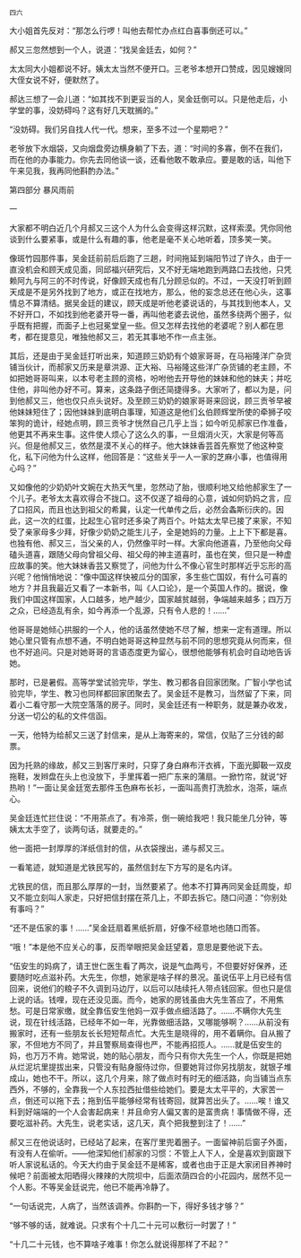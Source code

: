     四六 

   大小姐首先反对：“那怎么行啰！叫他去帮忙办点红白喜事倒还可以。”

   郝又三忽然想到一个人，说道：“找吴金廷去，如何？”

   太太同大小姐都说不好。姨太太当然不便开口。三老爷本想开口赞成，因见嫂嫂同大侄女说不好，便默然了。

   郝达三想了一会儿道：“如其找不到更妥当的人，吴金廷倒可以。只是他走后，小学堂的事，没妨碍吗？这有好几天耽搁的。”

   “没妨碍。我们另自找人代一代。想来，至多不过一个星期吧？”

   老爷放下水烟袋，又向烟盘旁边横身躺了下去，道：“时间的多寡，倒不在我们，而在他的办事能力。你先去同他谈一谈，还看他敢不敢承应。要是敢的话，叫他下午来见我，我再同他斟酌办法。”

   第四部分 暴风雨前

   一

   大家都不明白近几个月郝又三这个人为什么会变得这样沉默，这样索漠。凭你同他谈到什么要紧事，或是什么有趣的事，他老是毫不关心地听着，顶多笑一笑。

   像斑竹园那件事，吴金廷前前后后跑了三趟，时间拖延到端阳节过了许久，由于一直没机会和顾天成见面，同邱福兴研究后，又不好无端地跑到两路口去找他，只凭赖阿九与阿三的不时传说，好像顾天成也有几分顾忌似的。不过，一天没打听到顾天成是不是另外找到了地方，或正在找地方，那么，他的妄念总还在他心头，这事情总不算清结。据吴金廷的建议，顾天成是听他老婆说话的，与其找到他本人，又不好开口，不如找到他老婆开导一番，再叫他老婆去说他，虽然多绕两个圈子，似乎既有把握，而面子上也冠冕堂皇一些。但又怎样去找他的老婆呢？别人都在思考，都在提意见，唯独他郝又三，若无其事地不作一点主张。

   其后，还是由于吴金廷打听出来，知道顾三奶奶有个娘家哥哥，在马裕隆洋广杂货铺当伙计，而郝家又历来是章洪源、正大裕、马裕隆这些洋广杂货铺的老主顾，不如把她哥哥叫来，以本号老主顾的资格，吩咐他去开导他的妹妹和他的妹夫；并吃住他，非叫他办好不可。算来，这条路子倒还简捷得多。大家听了，都以为是，问到他郝又三，他也仅只点头说好。及至顾三奶奶的娘家哥哥来回说，顾三贡爷早被他妹妹短住了；因他妹妹到底明白事理，知道这是他们幺伯顾辉堂所使的牵狮子咬笨狗的诡计，经她点明，顾三贡爷才恍然自己几乎上当；如今听见郝家已作准备，他更其不再来生事。这件使人烦心了这么久的事，一旦烟消火灭，大家是何等高兴。但是他郝又三，依然是漠不关心的样子。他大妹妹香芸首先察觉了他这种变化，私下问他为什么这样，他回答是：“这些关乎一人一家的芝麻小事，也值得用心吗？”

   又如像他的少奶奶叶文婉在大热天气里，忽然动了胎，很顺利地又给他郝家生了一个儿子。老爷太太喜欢得合不拢口。这不仅遂了祖母的心意，诚如何奶妈之言，应了口招风，而且也达到祖父的希冀，认定一代单传之后，必然会螽斯衍庆的。因此，这一次的红蛋，比起生心官时还多染了两百个。叶姑太太早已接了来家，不知受了亲家母多少拜，好像少奶奶之能生儿子，全是她妈的力量。上上下下都是喜。也独有他、郝又三，当父亲的人，仍然像平时一样。大家向他道喜，乃至他向父母磕头道喜，跟随父母向曾祖父母、祖父母的神主道喜时，虽也在笑，但只是一种虚应故事的笑。他大妹妹香芸又察觉了，问他为什么不像心官生时那样近乎忘形的高兴呢？他悄悄地说：“像中国这样快被瓜分的国家，多生些亡国奴，有什么可喜的地方？并且我最近又看了一本新书，叫《人口论》，是一个英国人作的。据说，像我们中国这样国家，人口越多，地产越少，国家越贫越弱，争端越来越多；四万万之众，已经造乱有余，如今再添一个乱源，只有令人悲的！……”

   他哥哥是她倾心拱服的一个人，他的话虽然使她不尽了解，想来一定有道理。所以她心里只管有点想不通，不明白她哥哥这种显然与前不同的思想究竟从何而来，但也不好追问。只是对她哥哥的言语态度更为留心，很想他能够有机会时自动地告诉她。

   那时，已是暑假。高等学堂试验完毕，学生、教习都各自回家团聚。广智小学也试验完毕，学生、教习也同样都回家团聚去了。吴金廷不是教习，当然留了下来，同着小二看守那一大院空落落的房子。同时，吴金廷还有一种职务，就是兼办收发，分送一切公的私的文件信函。

   一天，他特为给郝又三送了封信来，是从上海寄来的，常信，仅贴了三分钱的邮票。

   因为托熟的缘故，郝又三到客厅来时，只穿了身白麻布汗衣裤，下面光脚靸一双皮拖鞋，发辫盘在头上也没放下，手里挥着一把广东来的蒲扇。一掀竹帘，就说“好热哟！”一面让吴金廷宽去那件玉色麻布长衫，一面叫高贵打洗脸水，泡茶，端点心。

   吴金廷连忙拦住说：“不用茶点了。有冷茶，倒一碗给我吧！我只能坐几分钟，等姨太太手空了，谈两句话，就要走的。”

   他一面把一封厚厚的洋纸信封的信，从衣袋搜出，递与郝又三。

   一看笔迹，就知道是尤铁民写的，虽然信封左下方写的是名内详。

   尤铁民的信，而且那么厚厚的一封，当然要紧了。他本不打算再同吴金廷周旋，却又不能立刻叫人家走，只好把信封摆在茶几上，不即去拆它。随口问道：“你别处有事吗？”

   “还不是伍家的事！……”吴金廷扇着黑纸折扇，好像不经意地也随口而答。

   “哦！”本是他不应关心的事，反而举眼把吴金廷望着，意思是要他说下去。

   “伍安生的妈病了，请王世仁医生看了两次，说是气血两亏，不但要好好保养，还要随时吃点滋补药。大先生，你想，她家是啥子样的景况。虽说伍平上月已经有信回来，说他们的粮子不久调到马边厅，以后可以陆续托人带点钱回家。但也只是信上说的话。钱哩，现在还没见面。而今，她家的房钱虽由大先生答应了，不用焦愁。可是日常家缴，就全靠伍安生他妈一双手做点细活路了。……不瞒你大先生说，现在针线活路，已经年不如一年，光靠做细活路，又哪能够啊？……从前没有搬家时，还有一些朋友长长短短帮点忙。大先生是晓得的，用不着瞒你。自从搬了家，不但地方不同了，并且警察局查得也严，不能再招揽人。……就是伍安生的妈，也万万不肯。她常说，她的贴心朋友，而今只有你大先生一个人，你既是把她从烂泥坑里提拔出来，只管没有贴身服侍过你，但要她背过你另找朋友，就银子堆成山，她也不干。所以，这几个月来，除了做点时有时无的细活路，向当铺当点东西外，不够的，全靠我一个人东拉西扯借些给她们。要是太太平平的，大家苦一点，倒还可以拖下去；拖到伍平能够经常有钱寄回，就算苦出头了。……唉！谁又料到好端端的一个人会害起病来！并且命穷人偏又害的是富贵病！事情做不得，还要吃滋补药。大先生，说老实话，这几天，真个把我整到注了！……”

   郝又三在他说话时，已经站了起来，在客厅里兜着圈子。一面留神前后窗子外面，有没有人在偷听。——他深知他们郝家的习惯：不管上人下人，全是喜欢到窗跟下听人家说私话的。今天大约由于吴金廷不是稀客，或者也由于正是大家闭目养神时候吧？前面被太阳晒得火辣辣的大院坝中，后面浓荫四合的小花园内，居然不见一个人影。不等吴金廷说完，他已不能再冷静了。

   “一句话说完，人病了，当然该调养。你斟酌一下，得好多钱才够？”

   “够不够的话，就难说。只求有个十几二十元可以敷衍一时罢了！”

   “十几二十元钱，也不算啥子难事！你怎么就说得那样了不起？”

